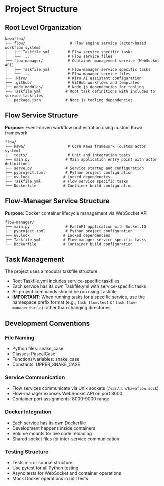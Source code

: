 # Project Structure

## Root Level Organization

```
kawaflow/
├── flow/                    # Flow engine service (actor-based workflow system)
│   ├── Taskfile.yml        # Flow service specific tasks
│   └── ...                 # Flow service files
├── flow-manager/           # Container management service (WebSocket API)
│   ├── Taskfile.yml        # Flow-manager service specific tasks
│   └── ...                 # Flow-manager service files
├── .kiro/                  # Kiro AI assistant configuration
├── .github/                # GitHub workflows and templates
├── node_modules/           # Node.js dependencies for tooling
├── Taskfile.yml           # Root task definitions with includes to service taskfiles
└── package.json           # Node.js tooling dependencies
```

## Flow Service Structure

**Purpose**: Event-driven workflow orchestration using custom Kawa framework

```
flow/
├── kawa/                   # Core Kawa framework (custom actor system)
├── tests/                  # Unit and integration tests
├── main.py                # Main application entry point with actor definitions
├── serve.py               # Service startup and configuration
├── pyproject.toml         # Python project configuration
├── uv.lock               # Locked dependencies
├── Taskfile.yml          # Flow service specific tasks
└── Dockerfile            # Container build configuration
```

## Flow-Manager Service Structure

**Purpose**: Docker container lifecycle management via WebSocket API

```
flow-manager/
├── main.py                # FastAPI application with Socket.IO
├── pyproject.toml         # Python project configuration
├── uv.lock               # Locked dependencies
├── Taskfile.yml          # Flow-manager service specific tasks
└── Dockerfile            # Container build configuration
```

## Task Management

The project uses a modular taskfile structure:

- Root Taskfile.yml includes service-specific taskfiles
- Each service has its own Taskfile.yml with service-specific tasks
- All project commands should be run using Taskfile
- **IMPORTANT**: When running tasks for a specific service, use the namespace prefix format (e.g., `task flow:test` or `task flow-manager:build`) rather than changing directories

## Development Conventions

### File Naming

- Python files: snake_case
- Classes: PascalCase
- Functions/variables: snake_case
- Constants: UPPER_SNAKE_CASE

### Service Communication

- Flow services communicate via Unix sockets (`/var/run/kawaflow.sock`)
- Flow-manager exposes WebSocket API on port 8000
- Container port assignments: 8000-9000 range

### Docker Integration

- Each service has its own Dockerfile
- Development happens inside containers
- Volume mounts for live code reloading
- Shared socket files for inter-service communication

### Testing Structure

- Tests mirror source structure
- Use pytest for all Python testing
- Async tests for WebSocket and container operations
- Mock Docker operations in unit tests

